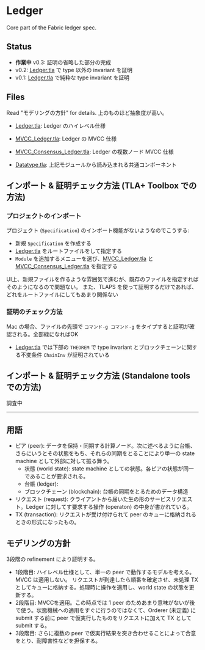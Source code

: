 # Ledger 

Core part of the Fabric ledger spec.

## Status

- **作業中** v0.3: 証明の省略した部分の完成
- v0.2: [Ledger.tla](Ledger.tla) で type 以外の invariant を証明
- v0.1: [Ledger.tla](Ledger.tla) で純粋な type invariant を証明

## Files

Read "モデリングの方針" for details. 上のものほど抽象度が高い。

- [Ledger.tla](Ledger.tla): Ledger のハイレベル仕様
- [MVCC_Ledger.tla](MVCC_Ledger.tla): Ledger の MVCC 仕様
- [MVCC_Consensus_Ledger.tla](MVCC_Consensus_Ledger.tla): Ledger の複数ノード MVCC 仕様

- [Datatype.tla](Datatype.tla): 上記モジュールから読み込まれる共通コンポーネント

## インポート & 証明チェック方法 (TLA+ Toolbox での方法)

### プロジェクトのインポート

プロジェクト (`Specification`) のインポート機能がないようなのでこうする:

- 新規 `Specification` を作成する
-  [Ledger.tla](Ledger.tla) をルートファイルをして指定する
- `Module` を追加するメニューを選び、[MVCC_Ledger.tla](MVCC_Ledger.tla) と [MVCC_Consensus_Ledger.tla](MVCC_Consensus_Ledger.tla) を指定する

UI上、新規ファイルを作るような雰囲気で進むが、既存のファイルを指定すればそのようになるので問題ない。
また、TLAPS を使って証明するだけであれば、どれをルートファイルにしてもあまり関係ない

### 証明のチェック方法

Mac の場合、ファイルの先頭で `コマンド-g コマンド-g` をタイプすると証明が確認される。全部緑になればOK

- [Ledger.tla](Ledger.tla) では下部の `THEOREM` で type invariant とブロックチェーンに関する不変条件 `ChainInv` が証明されている

## インポート & 証明チェック方法 (Standalone tools での方法)

調査中

----

## 用語

- ピア (peer): データを保持・同期する計算ノード。次に述べるように台帳、さらにいうとその状態をもち、それらの同期をとることにより単一の state machine として外部に対して振る舞う。
  - 状態 (world state): state machine としての状態。各ピアの状態が同一であることが要求される。
  - 台帳 (ledger):
  - ブロックチェーン (blockchain): 台帳の同期をとるためのデータ構造
- リクエスト (request): クライアントから届いた生の形のサービスリクエスト。Ledger に対してす要求する操作 (operaton) の中身が書かれている。
- TX (transaction): リクエストが受け付けられて peer のキューに格納されるときの形式になったもの。

## モデリングの方針

3段階の refinement により証明する。

- 1段階目: ハイレベル仕様として、単一の peer で動作するモデルを考える。MVCC は適用しない。
リクエストが到達したら順番を確定させ、未処理 TX としてキューに格納する。処理時に操作を適用し、world state の状態を更新する。
- 2段階目: MVCCを適用。この時点では 1 peer のためあまり意味がないが後で使う。状態機械への適用をすぐに行うのではなくて、Orderer (未定義) に submit する前に peer で仮実行したものをリクエストに加えて TX として submit する。
- 3段階目: さらに複数の peer で仮実行結果を突き合わせることによって合意をとり、耐障害性などを担保する。
